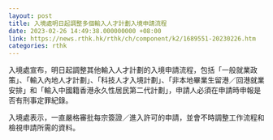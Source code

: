 ```yaml
---
layout: post
title: 入境處明日起調整多個輸入人才計劃入境申請流程
date: 2023-02-26 14:49:38.000000000 +08:00
link: https://news.rthk.hk/rthk/ch/component/k2/1689551-20230226.htm
categories: rthk
---
```


入境處宣布，明日起調整其他輸入人才計劃的入境申請流程，包括「一般就業政策」、「輸入內地人才計劃」、「科技人才入境計劃」、「非本地畢業生留港／回港就業安排」和「輸入中國籍香港永久性居民第二代計劃」，申請人必須在申請時申報是否有刑事定罪紀錄。

入境處表示，一直嚴格審批每宗簽證／進入許可的申請，並會不時調整工作流程和檢視申請所需的資料。

